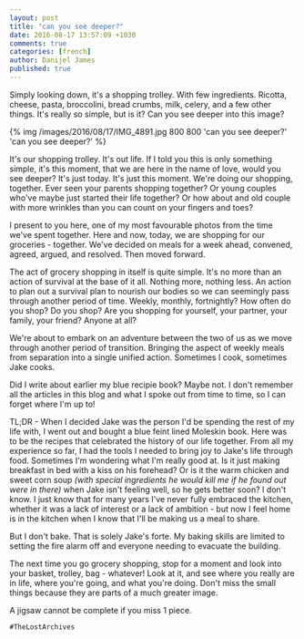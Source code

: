 ```yaml
---
layout: post
title: "can you see deeper?"
date: 2016-08-17 13:57:09 +1030
comments: true
categories: [french]
author: Danijel James
published: true
---
```

Simply looking down, it's a shopping trolley. With few ingredients. Ricotta, cheese, pasta, broccolini, bread crumbs, milk, celery, and a few other things. It's really so simple, but is it? Can you see deeper into this image?

{% img /images/2016/08/17/IMG_4891.jpg 800 800 'can you see deeper?' 'can you see deeper?' %}

It's our shopping trolley. It's out life. If I told you this is only something simple, it's this moment, that we are here in the name of love, would you see deeper? It's just today. It's just this moment. We're doing our shopping, together. Ever seen your parents shopping together? Or young couples who've maybe just started their life together? Or how about and old couple with more wrinkles than you can count on your fingers and toes?

I present to you here, one of my most favourable photos from the time we've spent together. Here and now, today, we are shopping for our groceries - together. We've decided on meals for a week ahead, convened, agreed, argued, and resolved. Then moved forward.

The act of grocery shopping in itself is quite simple. It's no more than an action of survival at the base of it all. Nothing more, nothing less. An action to plan out a survival plan to nourish our bodies so we can seemingly pass through another period of time. Weekly, monthly, fortnightly? How often do you shop? Do you shop? Are you shopping for yourself, your partner, your family, your friend? Anyone at all?

We're about to embark on an adventure between the two of us as we move through another period of transition. Bringing the aspect of weekly meals from separation into a single unified action. Sometimes I cook, sometimes Jake cooks.

Did I write about earlier my blue recipie book? Maybe not. I don't remember all the articles in this blog and what I spoke out from time to time, so I can forget where I'm up to!

TL;DR - When I decided Jake was the person I'd be spending the rest of my life with, I went out and bought a blue feint lined Moleskin book. Here was to be the recipes that celebrated the history of our life together. From all my experience so far, I had the tools I needed to bring joy to Jake's life through food. Sometimes I'm wondering what I'm really good at. Is it just making breakfast in bed with a kiss on his forehead? Or is it the warm chicken and sweet corn soup _(with special ingredients he would kill me if he found out were in there)_ when Jake isn't feeling well, so he gets better soon? I don't know. I just know that for many years I've never fully embraced the kitchen, whether it was a lack of interest or a lack of ambition - but now I feel home is in the kitchen when I know that I'll be making us a meal to share.

But I don't bake. That is solely Jake's forte. My baking skills are limited to setting the fire alarm off and everyone needing to evacuate the building.

The next time you go grocery shopping, stop for a moment and look into your basket, trolley, bag - whatever! Look at it, and see where you really are in life, where you're going, and what you're doing. Don't miss the small things because they are parts of a much greater image.

A jigsaw cannot be complete if you miss 1 piece.

`#TheLostArchives`
